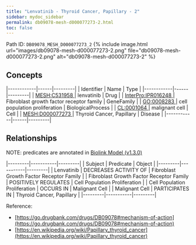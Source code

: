 ```yaml
---
title: "Lenvatinib - Thyroid Cancer, Papillary - 2"
sidebar: mydoc_sidebar
permalink: db09078-mesh-d000077273-2.html
toc: false 
---
```



Path ID: `DB09078_MESH_D000077273_2`
{% include image.html url="images/db09078-mesh-d000077273-2.png" file="db09078-mesh-d000077273-2.png" alt="db09078-mesh-d000077273-2" %}

## Concepts

|------------|------|---------|
| Identifier | Name | Type    |
|------------|------|---------|
| <a href="https://identifiers.org/MESH:C531958">MESH:C531958 </a> | lenvatinib | Drug |
| <a href="https://identifiers.org/InterPro:IPR016248">InterPro:IPR016248 </a> | Fibroblast growth factor receptor family | GeneFamily |
| <a href="https://identifiers.org/GO:0008283">GO:0008283 </a> | cell population proliferation | BiologicalProcess |
| <a href="https://identifiers.org/CL:0001064">CL:0001064 </a> | malignant cell | Cell |
| <a href="https://identifiers.org/MESH:D000077273">MESH:D000077273 </a> | Thyroid Cancer, Papillary | Disease |
|------------|------|---------|

## Relationships


NOTE: predicates are annotated in <a href="https://github.com/biolink/biolink-model/releases/tag/v1.3.0">Biolink Model (v1.3.0)</a>

|---------|-----------|---------|
| Subject | Predicate | Object  |
|---------|-----------|---------|
| Lenvatinib | DECREASES ACTIVITY OF | Fibroblast Growth Factor Receptor Family |
| Fibroblast Growth Factor Receptor Family | POSITIVELY REGULATES | Cell Population Proliferation |
| Cell Population Proliferation | OCCURS IN | Malignant Cell |
| Malignant Cell | PARTICIPATES IN | Thyroid Cancer, Papillary |
|---------|-----------|---------|

Reference: 
  - [https://go.drugbank.com/drugs/DB09078#mechanism-of-action](https://go.drugbank.com/drugs/DB09078#mechanism-of-action)
  - [https://en.wikipedia.org/wiki/Papillary_thyroid_cancer](https://en.wikipedia.org/wiki/Papillary_thyroid_cancer)
